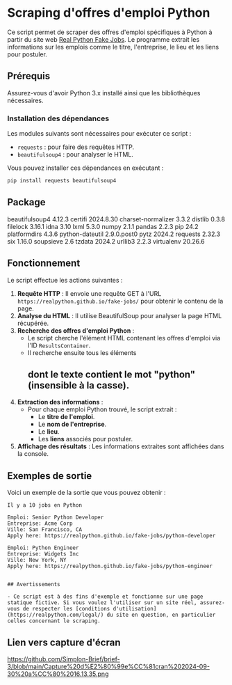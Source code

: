 # Scraping d'offres d'emploi Python

Ce script permet de scraper des offres d'emploi spécifiques à Python à partir du site web [Real Python Fake Jobs](https://realpython.github.io/fake-jobs/). Le programme extrait les informations sur les emplois comme le titre, l'entreprise, le lieu et les liens pour postuler. 

## Prérequis

Assurez-vous d'avoir Python 3.x installé ainsi que les bibliothèques nécessaires.

### Installation des dépendances

Les modules suivants sont nécessaires pour exécuter ce script :

- `requests` : pour faire des requêtes HTTP.
- `beautifulsoup4` : pour analyser le HTML.

Vous pouvez installer ces dépendances en exécutant :

```bash
pip install requests beautifulsoup4
```

## Package


beautifulsoup4     4.12.3
certifi            2024.8.30
charset-normalizer 3.3.2
distlib            0.3.8
filelock           3.16.1
idna               3.10
lxml               5.3.0
numpy              2.1.1
pandas             2.2.3
pip                24.2
platformdirs       4.3.6
python-dateutil    2.9.0.post0
pytz               2024.2
requests           2.32.3
six                1.16.0
soupsieve          2.6
tzdata             2024.2
urllib3            2.2.3
virtualenv         20.26.6



## Fonctionnement

Le script effectue les actions suivantes :

1. **Requête HTTP** : Il envoie une requête GET à l'URL `https://realpython.github.io/fake-jobs/` pour obtenir le contenu de la page.
2. **Analyse du HTML** : Il utilise BeautifulSoup pour analyser la page HTML récupérée.
3. **Recherche des offres d'emploi Python** :
   - Le script cherche l'élément HTML contenant les offres d'emploi via l'ID `ResultsContainer`.
   - Il recherche ensuite tous les éléments <h2> dont le texte contient le mot "python" (insensible à la casse).
4. **Extraction des informations** :
   - Pour chaque emploi Python trouvé, le script extrait :
     - Le **titre de l'emploi**.
     - Le **nom de l'entreprise**.
     - Le **lieu**.
     - Les **liens** associés pour postuler.
5. **Affichage des résultats** : Les informations extraites sont affichées dans la console.

## Exemples de sortie

Voici un exemple de la sortie que vous pouvez obtenir :

```
Il y a 10 jobs en Python

Emploi: Senior Python Developer
Entreprise: Acme Corp
Ville: San Francisco, CA
Apply here: https://realpython.github.io/fake-jobs/python-developer

Emploi: Python Engineer
Entreprise: Widgets Inc
Ville: New York, NY
Apply here: https://realpython.github.io/fake-jobs/python-engineer


## Avertissements

- Ce script est à des fins d'exemple et fonctionne sur une page statique fictive. Si vous voulez l'utiliser sur un site réel, assurez-vous de respecter les [conditions d'utilisation](https://realpython.com/legal/) du site en question, en particulier celles concernant le scraping.
```
## Lien vers capture d'écran

https://github.com/Simplon-Brief/brief-3/blob/main/Capture%20d%E2%80%99e%CC%81cran%202024-09-30%20a%CC%80%2016.13.35.png
